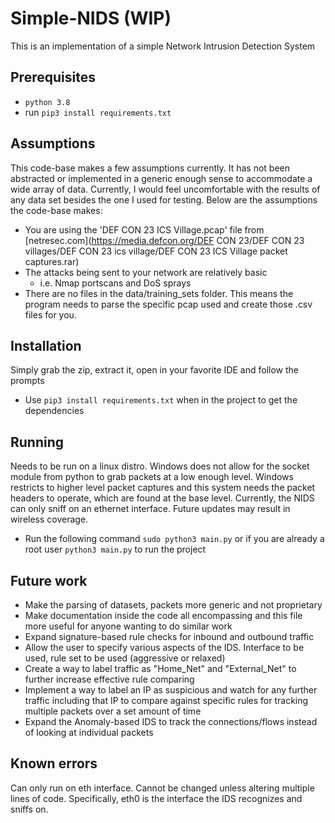 # Simple-NIDS (WIP)
This is an implementation of a simple Network Intrusion Detection System

## Prerequisites 
- `python 3.8`
- run `pip3 install requirements.txt`

## Assumptions
This code-base makes a few assumptions currently. It has not been abstracted or implemented in a generic enough sense to
accommodate a wide array of data. Currently, I would feel uncomfortable with the results of any data set besides the one
I used for testing. Below are the assumptions the code-base makes:
- You are using the 'DEF CON 23 ICS Village.pcap' file from [netresec.com](https://media.defcon.org/DEF CON 23/DEF CON 23 villages/DEF CON 23 ics village/DEF CON 23 ICS Village packet captures.rar) 
- The attacks being sent to your network are relatively basic
  - i.e. Nmap portscans and DoS sprays
- There are no files in the data/training_sets folder. This means the program needs to parse the specific pcap used and create those .csv files for you.

## Installation 
Simply grab the zip, extract it, open in your favorite IDE and follow the prompts
- Use `pip3 install requirements.txt` when in the project to get the dependencies

## Running
Needs to be run on a linux distro. Windows does not allow for the socket module from python to grab packets at a low 
enough level.
Windows restricts to higher level packet captures and this system needs the packet headers to operate, which are found 
at the base level.
Currently, the NIDS can only sniff on an ethernet interface. Future updates may result in wireless coverage. 

- Run the following command `sudo python3 main.py` or if you are already a root user `python3 main.py` to run the project

## Future work
- Make the parsing of datasets, packets more generic and not proprietary 
- Make documentation inside the code all encompassing and this file more useful for anyone wanting to do similar work
- Expand signature-based rule checks for inbound and outbound traffic
- Allow the user to specify various aspects of the IDS. Interface to be used, rule set to be used (aggressive or relaxed) 
- Create a way to label traffic as "Home_Net" and "External_Net" to further increase effective rule comparing
- Implement a way to label an IP as suspicious and watch for any further traffic including that IP to compare against specific rules for tracking multiple packets over a set amount of time
- Expand the Anomaly-based IDS to track the connections/flows instead of looking at individual packets

## Known errors
Can only run on eth interface. Cannot be changed unless altering multiple lines of code.
Specifically, eth0 is the interface the IDS recognizes and sniffs on.
